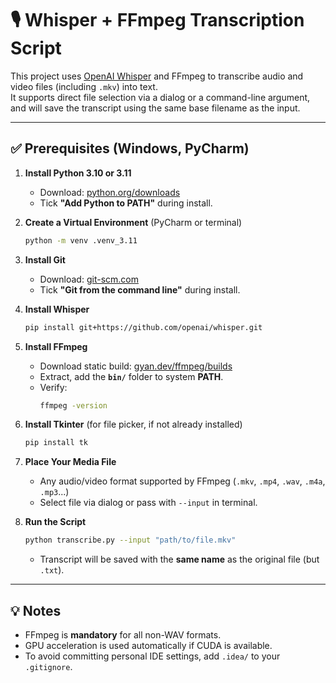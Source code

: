# 🎙 Whisper + FFmpeg Transcription Script

This project uses [OpenAI Whisper](https://github.com/openai/whisper) and FFmpeg to transcribe audio and video files (including `.mkv`) into text.  
It supports direct file selection via a dialog or a command-line argument, and will save the transcript using the same base filename as the input.

---

## ✅ Prerequisites (Windows, PyCharm)

1. **Install Python 3.10 or 3.11**  
   - Download: [python.org/downloads](https://www.python.org/downloads)  
   - Tick **"Add Python to PATH"** during install.  

2. **Create a Virtual Environment** (PyCharm or terminal)  
   ```bash
   python -m venv .venv_3.11
   ```

3. **Install Git**  
   - Download: [git-scm.com](https://git-scm.com)  
   - Tick **"Git from the command line"** during install.  

4. **Install Whisper**  
   ```bash
   pip install git+https://github.com/openai/whisper.git
   ```

5. **Install FFmpeg**  
   - Download static build: [gyan.dev/ffmpeg/builds](https://www.gyan.dev/ffmpeg/builds/)  
   - Extract, add the **`bin/`** folder to system **PATH**.  
   - Verify:
     ```bash
     ffmpeg -version
     ```

6. **Install Tkinter** (for file picker, if not already installed)  
   ```bash
   pip install tk
   ```

7. **Place Your Media File**  
   - Any audio/video format supported by FFmpeg (`.mkv`, `.mp4`, `.wav`, `.m4a`, `.mp3`...)  
   - Select file via dialog or pass with `--input` in terminal.

8. **Run the Script**  
   ```bash
   python transcribe.py --input "path/to/file.mkv"
   ```
   - Transcript will be saved with the **same name** as the original file (but `.txt`).

---

## 💡 Notes
- FFmpeg is **mandatory** for all non-WAV formats.
- GPU acceleration is used automatically if CUDA is available.
- To avoid committing personal IDE settings, add `.idea/` to your `.gitignore`.

